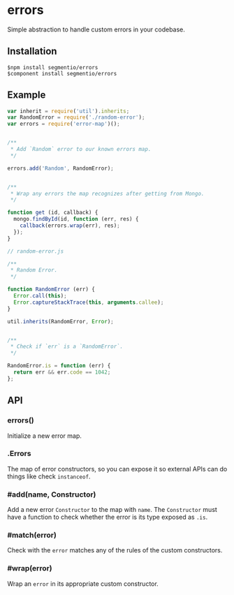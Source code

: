 # errors

  Simple abstraction to handle custom errors in your codebase.

## Installation
  
    $npm install segmentio/errors
    $component install segmentio/errors

## Example

```js
var inherit = require('util').inherits;
var RandomError = require('./random-error');
var errors = require('error-map')();


/**
 * Add `Random` error to our known errors map.
 */

errors.add('Random', RandomError);


/**
 * Wrap any errors the map recognizes after getting from Mongo.
 */

function get (id, callback) {
  mongo.findById(id, function (err, res) {
    callback(errors.wrap(err), res);
  });
}
```

```js
// random-error.js

/**
 * Random Error.
 */

function RandomError (err) {
  Error.call(this);
  Error.captureStackTrace(this, arguments.callee);
}

util.inherits(RandomError, Error);


/**
 * Check if `err` is a `RandomError`.
 */

RandomError.is = function (err) {
  return err && err.code == 1042;
};
```

## API

### errors()
  
  Initialize a new error map.

### .Errors
  
  The map of error constructors, so you can expose it so external APIs can do things like check `instanceof`.

### #add(name, Constructor)
  
  Add a new error `Constructor` to the map with `name`. The `Constructor` must have a function to check whether the error is its type exposed as `.is`.

### #match(error)

  Check with the `error` matches any of the rules of the custom constructors.

### #wrap(error)
  
  Wrap an `error` in its appropriate custom constructor.
